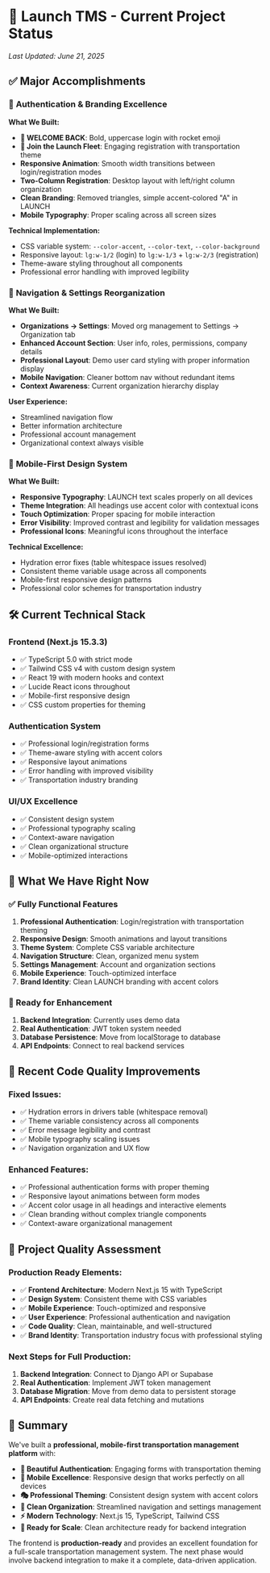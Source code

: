 # 🚀 Launch TMS - Current Project Status

*Last Updated: June 21, 2025*

## ✅ Major Accomplishments

### 🎨 **Authentication & Branding Excellence**

**What We Built:**
- **🚀 WELCOME BACK**: Bold, uppercase login with rocket emoji
- **🚛 Join the Launch Fleet**: Engaging registration with transportation theme
- **Responsive Animation**: Smooth width transitions between login/registration modes
- **Two-Column Registration**: Desktop layout with left/right column organization
- **Clean Branding**: Removed triangles, simple accent-colored "A" in LAUNCH
- **Mobile Typography**: Proper scaling across all screen sizes

**Technical Implementation:**
- CSS variable system: `--color-accent`, `--color-text`, `--color-background`
- Responsive layout: `lg:w-1/2` (login) to `lg:w-1/3` + `lg:w-2/3` (registration)
- Theme-aware styling throughout all components
- Professional error handling with improved legibility

### 🏢 **Navigation & Settings Reorganization**

**What We Built:**
- **Organizations → Settings**: Moved org management to Settings → Organization tab
- **Enhanced Account Section**: User info, roles, permissions, company details
- **Professional Layout**: Demo user card styling with proper information display
- **Mobile Navigation**: Cleaner bottom nav without redundant items
- **Context Awareness**: Current organization hierarchy display

**User Experience:**
- Streamlined navigation flow
- Better information architecture
- Professional account management
- Organizational context always visible

### 📱 **Mobile-First Design System**

**What We Built:**
- **Responsive Typography**: LAUNCH text scales properly on all devices
- **Theme Integration**: All headings use accent color with contextual icons
- **Touch Optimization**: Proper spacing for mobile interaction
- **Error Visibility**: Improved contrast and legibility for validation messages
- **Professional Icons**: Meaningful icons throughout the interface

**Technical Excellence:**
- Hydration error fixes (table whitespace issues resolved)
- Consistent theme variable usage across all components
- Mobile-first responsive design patterns
- Professional color schemes for transportation industry

## 🛠️ **Current Technical Stack**

### **Frontend (Next.js 15.3.3)**
- ✅ TypeScript 5.0 with strict mode
- ✅ Tailwind CSS v4 with custom design system
- ✅ React 19 with modern hooks and context
- ✅ Lucide React icons throughout
- ✅ Mobile-first responsive design
- ✅ CSS custom properties for theming

### **Authentication System**
- ✅ Professional login/registration forms
- ✅ Theme-aware styling with accent colors
- ✅ Responsive layout animations
- ✅ Error handling with improved visibility
- ✅ Transportation industry branding

### **UI/UX Excellence**
- ✅ Consistent design system
- ✅ Professional typography scaling
- ✅ Context-aware navigation
- ✅ Clean organizational structure
- ✅ Mobile-optimized interactions

## 🎯 **What We Have Right Now**

### **✅ Fully Functional Features**
1. **Professional Authentication**: Login/registration with transportation theming
2. **Responsive Design**: Smooth animations and layout transitions
3. **Theme System**: Complete CSS variable architecture
4. **Navigation Structure**: Clean, organized menu system
5. **Settings Management**: Account and organization sections
6. **Mobile Experience**: Touch-optimized interface
7. **Brand Identity**: Clean LAUNCH branding with accent colors

### **🔧 Ready for Enhancement**
1. **Backend Integration**: Currently uses demo data
2. **Real Authentication**: JWT token system needed
3. **Database Persistence**: Move from localStorage to database
4. **API Endpoints**: Connect to real backend services

## 📝 **Recent Code Quality Improvements**

### **Fixed Issues:**
- ✅ Hydration errors in drivers table (whitespace removal)
- ✅ Theme variable consistency across all components
- ✅ Error message legibility and contrast
- ✅ Mobile typography scaling issues
- ✅ Navigation organization and UX flow

### **Enhanced Features:**
- ✅ Professional authentication forms with proper theming
- ✅ Responsive layout animations between form modes
- ✅ Accent color usage in all headings and interactive elements
- ✅ Clean branding without complex triangle components
- ✅ Context-aware organizational management

## 🚀 **Project Quality Assessment**

### **Production Ready Elements:**
- ✅ **Frontend Architecture**: Modern Next.js 15 with TypeScript
- ✅ **Design System**: Consistent theme with CSS variables
- ✅ **Mobile Experience**: Touch-optimized and responsive
- ✅ **User Experience**: Professional authentication and navigation
- ✅ **Code Quality**: Clean, maintainable, and well-structured
- ✅ **Brand Identity**: Transportation industry focus with professional styling

### **Next Steps for Full Production:**
1. **Backend Integration**: Connect to Django API or Supabase
2. **Real Authentication**: Implement JWT token management
3. **Database Migration**: Move from demo data to persistent storage
4. **API Endpoints**: Create real data fetching and mutations

## 🎉 **Summary**

We've built a **professional, mobile-first transportation management platform** with:

- **🎨 Beautiful Authentication**: Engaging forms with transportation theming
- **📱 Mobile Excellence**: Responsive design that works perfectly on all devices
- **🎭 Professional Theming**: Consistent design system with accent colors
- **🏢 Clean Organization**: Streamlined navigation and settings management
- **⚡ Modern Technology**: Next.js 15, TypeScript, Tailwind CSS
- **🚀 Ready for Scale**: Clean architecture ready for backend integration

The frontend is **production-ready** and provides an excellent foundation for a full-scale transportation management system. The next phase would involve backend integration to make it a complete, data-driven application.
